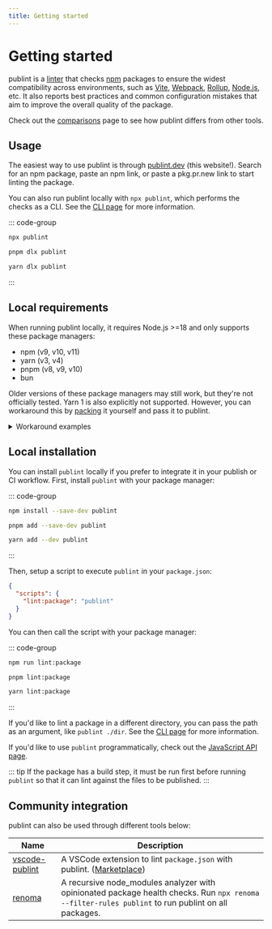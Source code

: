 ```yaml
---
title: Getting started
---
```


# Getting started

publint is a [linter](<https://en.wikipedia.org/wiki/Lint_(software)>) that checks [npm](https://npmjs.com) packages to ensure the widest compatibility across environments, such as [Vite](https://vite.dev), [Webpack](https://webpack.js.org), [Rollup](https://rollupjs.org), [Node.js](https://nodejs.org), etc. It also reports best practices and common configuration mistakes that aim to improve the overall quality of the package.

Check out the [comparisons](./comparisons.md) page to see how publint differs from other tools.

## Usage

The easiest way to use publint is through [publint.dev](https://publint.dev) (this website!). Search for an npm package, paste an npm link, or paste a pkg.pr.new link to start linting the package.

You can also run publint locally with `npx publint`, which performs the checks as a CLI. See the [CLI page](./cli.md) for more information.

::: code-group

```bash [npm]
npx publint
```

```bash [pnpm]
pnpm dlx publint
```

```bash [yarn]
yarn dlx publint
```

:::

## Local requirements

When running publint locally, it requires Node.js >=18 and only supports these package managers:

<!-- The list below should sync with the README in `@publint/pack` -->

- npm (v9, v10, v11)
- yarn (v3, v4)
- pnpm (v8, v9, v10)
- bun

Older versions of these package managers may still work, but they're not officially tested. Yarn 1 is also explicitly not supported. However, you can workaround this by [packing](https://docs.npmjs.com/cli/v11/commands/npm-pack) it yourself and pass it to publint.

<details>
<summary>Workaround examples</summary>

```bash
npx publint ./mylib-1.0.0.tgz
```

```js
import fs from 'node:fs/promises'
import { publint } from 'publint'

const tarballBuffer = await fs.readFile('./mylib-1.0.0.tgz')
const result = await publint({ pack: { tarball: tarballBuffer.buffer } })
```

</details>

## Local installation

You can install `publint` locally if you prefer to integrate it in your publish or CI workflow. First, install `publint` with your package manager:

::: code-group

```bash [npm]
npm install --save-dev publint
```

```bash [pnpm]
pnpm add --save-dev publint
```

```bash [yarn]
yarn add --dev publint
```

:::

Then, setup a script to execute `publint` in your `package.json`:

```json title="package.json"
{
  "scripts": {
    "lint:package": "publint"
  }
}
```

You can then call the script with your package manager:

::: code-group

```bash [npm]
npm run lint:package
```

```bash [pnpm]
pnpm lint:package
```

```bash [yarn]
yarn lint:package
```

:::

If you'd like to lint a package in a different directory, you can pass the path as an argument, like `publint ./dir`. See the [CLI page](./cli.md) for more information.

If you'd like to use `publint` programmatically, check out the [JavaScript API page](./javascript-api.md).

::: tip
If the package has a build step, it must be run first before running `publint` so that it can lint against the files to be published.
:::

## Community integration

publint can also be used through different tools below:

| Name                                                           | Description                                                                                                                                         |
| -------------------------------------------------------------- | --------------------------------------------------------------------------------------------------------------------------------------------------- |
| [vscode-publint](https://github.com/kravetsone/vscode-publint) | A VSCode extension to lint `package.json` with publint. ([Marketplace](https://marketplace.visualstudio.com/items?itemName=kravets.vscode-publint)) |
| [renoma](https://github.com/bluwy/renoma)                      | A recursive node_modules analyzer with opinionated package health checks. Run `npx renoma --filter-rules publint` to run publint on all packages.   |
